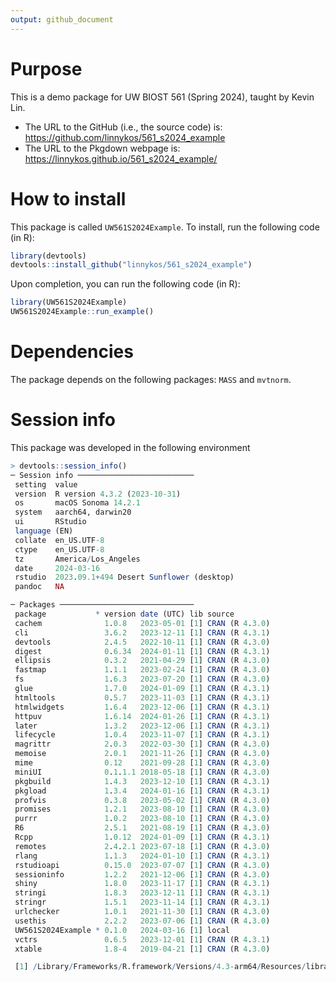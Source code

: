```yaml
---
output: github_document
---
```


# Purpose

This is a demo package for UW BIOST 561 (Spring 2024), taught by Kevin Lin.

- The URL to the GitHub (i.e., the source code) is: https://github.com/linnykos/561_s2024_example
- The URL to the Pkgdown webpage is: https://linnykos.github.io/561_s2024_example/

# How to install
This package is called `UW561S2024Example`. To install, run the following code (in R):

```R
library(devtools)
devtools::install_github("linnykos/561_s2024_example")
```

Upon completion, you can run the following code (in R):
```R
library(UW561S2024Example)
UW561S2024Example::run_example()
```

# Dependencies

The package depends on the following packages: `MASS` and `mvtnorm`.

# Session info

This package was developed in the following environment
```R
> devtools::session_info()
─ Session info ──────────────────────────
 setting  value
 version  R version 4.3.2 (2023-10-31)
 os       macOS Sonoma 14.2.1
 system   aarch64, darwin20
 ui       RStudio
 language (EN)
 collate  en_US.UTF-8
 ctype    en_US.UTF-8
 tz       America/Los_Angeles
 date     2024-03-16
 rstudio  2023.09.1+494 Desert Sunflower (desktop)
 pandoc   NA

─ Packages ──────────────────────────────
 package           * version date (UTC) lib source
 cachem              1.0.8   2023-05-01 [1] CRAN (R 4.3.0)
 cli                 3.6.2   2023-12-11 [1] CRAN (R 4.3.1)
 devtools            2.4.5   2022-10-11 [1] CRAN (R 4.3.0)
 digest              0.6.34  2024-01-11 [1] CRAN (R 4.3.1)
 ellipsis            0.3.2   2021-04-29 [1] CRAN (R 4.3.0)
 fastmap             1.1.1   2023-02-24 [1] CRAN (R 4.3.0)
 fs                  1.6.3   2023-07-20 [1] CRAN (R 4.3.0)
 glue                1.7.0   2024-01-09 [1] CRAN (R 4.3.1)
 htmltools           0.5.7   2023-11-03 [1] CRAN (R 4.3.1)
 htmlwidgets         1.6.4   2023-12-06 [1] CRAN (R 4.3.1)
 httpuv              1.6.14  2024-01-26 [1] CRAN (R 4.3.1)
 later               1.3.2   2023-12-06 [1] CRAN (R 4.3.1)
 lifecycle           1.0.4   2023-11-07 [1] CRAN (R 4.3.1)
 magrittr            2.0.3   2022-03-30 [1] CRAN (R 4.3.0)
 memoise             2.0.1   2021-11-26 [1] CRAN (R 4.3.0)
 mime                0.12    2021-09-28 [1] CRAN (R 4.3.0)
 miniUI              0.1.1.1 2018-05-18 [1] CRAN (R 4.3.0)
 pkgbuild            1.4.3   2023-12-10 [1] CRAN (R 4.3.1)
 pkgload             1.3.4   2024-01-16 [1] CRAN (R 4.3.1)
 profvis             0.3.8   2023-05-02 [1] CRAN (R 4.3.0)
 promises            1.2.1   2023-08-10 [1] CRAN (R 4.3.0)
 purrr               1.0.2   2023-08-10 [1] CRAN (R 4.3.0)
 R6                  2.5.1   2021-08-19 [1] CRAN (R 4.3.0)
 Rcpp                1.0.12  2024-01-09 [1] CRAN (R 4.3.1)
 remotes             2.4.2.1 2023-07-18 [1] CRAN (R 4.3.0)
 rlang               1.1.3   2024-01-10 [1] CRAN (R 4.3.1)
 rstudioapi          0.15.0  2023-07-07 [1] CRAN (R 4.3.0)
 sessioninfo         1.2.2   2021-12-06 [1] CRAN (R 4.3.0)
 shiny               1.8.0   2023-11-17 [1] CRAN (R 4.3.1)
 stringi             1.8.3   2023-12-11 [1] CRAN (R 4.3.1)
 stringr             1.5.1   2023-11-14 [1] CRAN (R 4.3.1)
 urlchecker          1.0.1   2021-11-30 [1] CRAN (R 4.3.0)
 usethis             2.2.2   2023-07-06 [1] CRAN (R 4.3.0)
 UW561S2024Example * 0.1.0   2024-03-16 [1] local
 vctrs               0.6.5   2023-12-01 [1] CRAN (R 4.3.1)
 xtable              1.8-4   2019-04-21 [1] CRAN (R 4.3.0)

 [1] /Library/Frameworks/R.framework/Versions/4.3-arm64/Resources/library
```
